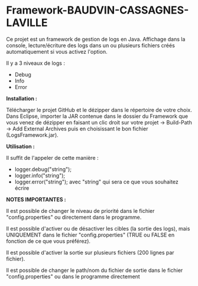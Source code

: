 # Framework-BAUDVIN-CASSAGNES-LAVILLE

Ce projet est un framework de gestion de logs en Java.
Affichage dans la console, lecture/écriture des logs dans un ou plusieurs fichiers créés automatiquement si vous activez l'option.

Il y a 3 niveaux de logs :

  - Debug
  - Info
  - Error

**Installation :** 
  
  Télécharger le projet GitHub et le dézipper dans le répertoire de votre choix.
  Dans Eclipse, importer la JAR contenue dans le dossier du Framework que vous venez de dézipper en faisant un clic droit sur votre projet -> Build-Path -> Add External Archives puis en choisissant le bon fichier (LogsFramework.jar).
  
  
**Utilisation :**

  Il suffit de l'appeler de cette manière : 

  - logger.debug("string");
  - logger.info("string");
  - logger.error("string"); avec "string" qui sera ce que vous souhaitez écrire

**NOTES IMPORTANTES :**

  Il est possible de changer le niveau de priorité dans le fichier "config.properties" ou directement dans le programme.
  
  Il est possible d'activer ou de désactiver les cibles (la sortie des logs), mais UNIQUEMENT dans le fichier "config.properties" (TRUE ou FALSE en fonction de ce que vous préférez).
  
  Il est possible d'activer la sortie sur plusieurs fichiers (200 lignes par fichier).
  
  Il est possible de changer le path/nom du fichier de sortie dans le fichier "config.properties" ou dans le programme directement
